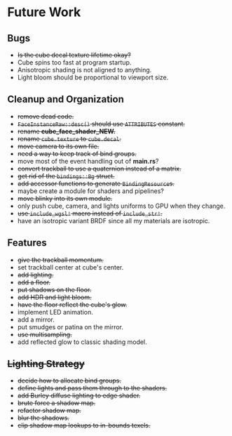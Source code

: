 # Future Work

## Bugs

 * ~~Is the cube decal texture lifetime okay?~~
 * Cube spins too fast at program startup.
 * Anisotropic shading is not aligned to anything.
 * Light bloom should be proportional to viewport size.

## Cleanup and Organization

 * ~~remove dead code.~~
 * ~~`FaceInstanceRaw::desc()` should use `ATTRIBUTES` constant.~~
 * ~~rename **cube_face_shader_NEW.**~~
 * ~~rename `cube.texture` to `cube.decal`.~~
 * ~~move camera to its own file.~~
 * ~~need a way to keep track of bind groups.~~
 * move most of the event handling out of **main.rs**?
 * ~~convert trackball to use a quaternion instead of a matrix.~~
 * ~~get rid of the `bindings::Bg` struct.~~
 * ~~add accessor functions to generate `BindingResource`s.~~
 * maybe create a module for shaders and pipelines?
 * ~~move blinky into its own module.~~
 * only push cube, camera, and lights uniforms to GPU when they change.
 * ~~use `include_wgsl!` macro instead of `include_str!`.~~
 * have an isotropic variant BRDF since all my materials are isotropic.

## Features

 * ~~give the trackball momentum.~~
 * set trackball center at cube's center.
 * ~~add lighting.~~
 * ~~add a floor.~~
 * ~~put shadows on the floor.~~
 * ~~add HDR and light bloom.~~
 * ~~have the floor reflect the cube's glow.~~
 * implement LED animation.
 * add a mirror.
 * put smudges or patina on the mirror.
 * ~~use multisampling.~~
 * add reflected glow to classic shading model.

## ~~Lighting Strategy~~

 * ~~decide how to allocate bind groups.~~
 * ~~define lights and pass them through to the shaders.~~
 * ~~add Burley diffuse lighting to edge shader.~~
 * ~~brute force a shadow map.~~
 * ~~refactor shadow map.~~
 * ~~blur the shadows.~~
 * ~~clip shadow map lookups to in-bounds texels.~~